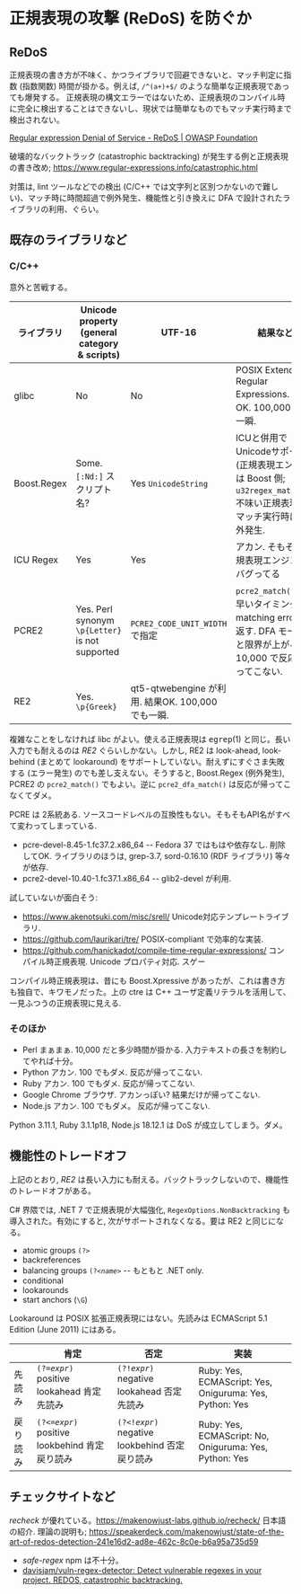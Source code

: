 # 正規表現の攻撃 (ReDoS) を防ぐか


## ReDoS

正規表現の書き方が不味く、かつライブラリで回避できないと、マッチ判定に指数 (指数関数) 時間が掛かる。例えば, <code>/^(a+)+$/</code> のような簡単な正規表現であっても爆発する。
正規表現の構文エラーではないため、正規表現のコンパイル時に完全に検出することはできないし、現状では簡単なものでもマッチ実行時まで検出されない。

<a href="https://owasp.org/www-community/attacks/Regular_expression_Denial_of_Service_-_ReDoS">Regular expression Denial of Service - ReDoS | OWASP Foundation</a>

破壊的なバックトラック (catastrophic backtracking) が発生する例と正規表現の書き改め; https://www.regular-expressions.info/catastrophic.html

対策は, lint ツールなどでの検出 (C/C++ では文字列と区別つかないので難しい)、マッチ時に時間超過で例外発生、機能性と引き換えに DFA で設計されたライブラリの利用、ぐらい。



## 既存のライブラリなど

### C/C++ 
意外と苦戦する。

|ライブラリ  |Unicode property (general category &amp; scripts) |UTF-16 |結果など                            |
|------------|-------------------------|-------|------------------------------------|
|glibc       |No                       |No     |POSIX Extended Regular Expressions. 結果OK. 100,000 でも一瞬.   |
|Boost.Regex |Some. <code>[:Nd:]</code> スクリプト名? |Yes <code>UnicodeString</code>   |ICUと併用でUnicodeサポート (正規表現エンジンは Boost 側; <code>u32regex_match()</code>). 不味い正規表現はマッチ実行時に例外発生.  |
|ICU Regex   |Yes                      |Yes    |アカン. そもそも正規表現エンジンがバグってる   |
|PCRE2       |Yes. Perl synonym <code>\p{Letter}</code> is not supported |<code>PCRE2_CODE_UNIT_WIDTH</code> で指定 |<code>pcre2_match()</code> は早いタイミングで matching error を返す. DFA モードだと限界が上がるが, 10,000 で反応が帰ってこない.   |
|RE2         |Yes. <code>\p{Greek}</code> |qt5-qtwebengine が利用. 結果OK. 100,000 でも一瞬.  |

複雑なことをしなければ libc がよい。使える正規表現は <kbd>egrep</kbd>(1) と同じ。長い入力でも耐えるのは <i>RE2</i> ぐらいしかない。しかし, RE2 は look-ahead, look-behind (まとめて lookaround) をサポートしていない。耐えずにすぐさま失敗する (エラー発生) のでも差し支えない。そうすると, Boost.Regex (例外発生), PCRE2 の <code>pcre2_match()</code> でもよい。逆に <code>pcre2_dfa_match()</code> は反応が帰ってこなくてダメ。

PCRE は 2系統ある. ソースコードレベルの互換性もない。そもそもAPI名がすべて変わってしまっている.
 - pcre-devel-8.45-1.fc37.2.x86_64   -- Fedora 37 ではもはや依存なし. 削除してOK.
      ライブラリのほうは, grep-3.7, sord-0.16.10 (RDF ライブラリ) 等々が依存.
 - pcre2-devel-10.40-1.fc37.1.x86_64   -- glib2-devel が利用.



試していないが面白そう:
 - https://www.akenotsuki.com/misc/srell/  Unicode対応テンプレートライブラリ.
 - https://github.com/laurikari/tre/  POSIX-compliant で効率的な実装.
 - https://github.com/hanickadot/compile-time-regular-expressions/ コンパイル時正規表現. Unicode プロパティ対応. スゲー

コンパイル時正規表現は、昔にも Boost.Xpressive があったが、これは書き方も独自で、キワモノだった。上の ctre は C++ ユーザ定義リテラルを活用して、一見ふつうの正規表現に見える.



### そのほか

 - Perl      まぁまぁ. 10,000 だと多少時間が掛かる. 入力テキストの長さを制約してやれば十分。
 - Python    アカン. 100 でもダメ. 反応が帰ってこない.
 - Ruby      アカン. 100 でもダメ. 反応が帰ってこない.
 - Google Chrome ブラウザ. アカンっぽい? 結果だけが帰ってこない.
 - Node.js   アカン. 100 でもダメ。 反応が帰ってこない.
 
Python 3.11.1, Ruby 3.1.1p18, Node.js 18.12.1 は DoS が成立してしまう。ダメ。



## 機能性のトレードオフ

上記のとおり, <i>RE2</i> は長い入力にも耐える。バックトラックしないので、機能性のトレードオフがある。

C# 界隈では, .NET 7 で正規表現が大幅強化, <code>RegexOptions.NonBacktracking</code> も導入された。有効にすると, 次がサポートされなくなる。要は RE2 と同じになる。
 - atomic groups <code>(?&gt;</code> 
 - backreferences
 - balancing groups <code>(?&lt;<var>name</var>&gt;</code> -- もともと .NET only.
 - conditional
 - lookarounds
 - start anchors (<code>\G</code>) 

Lookaround は POSIX 拡張正規表現にはない。先読みは ECMAScript 5.1 Edition (June 2011) にはある。

|         |肯定                                             |否定                                              |実装  |
|---------|-------------------------------------------------|--------------------------------------------------|------|
|先読み   |<code>(?=<var>expr</var>)</code> positive lookahead 肯定先読み    |<code>(?!<var>expr</var>)</code> negative lookahead 否定先読み     |Ruby: Yes, ECMAScript: Yes, Oniguruma: Yes, Python: Yes |
|戻り読み |<code>(?&lt;=<var>expr</var>)</code> positive lookbehind 肯定戻り読み |<code>(?&lt;!<var>expr</var>)</code> negative lookbehind 否定戻り読み |Ruby: Yes, ECMAScript: No, Oniguruma: Yes, Python: Yes |






## チェックサイトなど

<i>recheck</i> が優れている。https://makenowjust-labs.github.io/recheck/
日本語の紹介. 理論の説明も; https://speakerdeck.com/makenowjust/state-of-the-art-of-redos-detection-241e16d2-ad8e-462c-8c0e-b6a95a735d59

<ul>
  <li><i>safe-regex</i> npm は不十分。
  <li><a href="https://github.com/davisjam/vuln-regex-detector/">davisjam/vuln-regex-detector: Detect vulnerable regexes in your project. REDOS, catastrophic backtracking.</a>
</ul>

